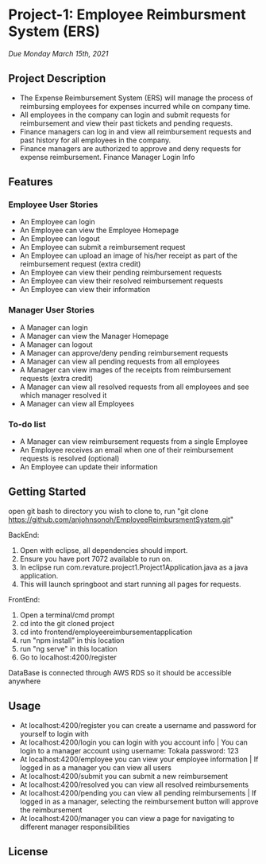 # Project-1: Employee Reimbursment System (ERS)
*Due Monday March 15th, 2021*

## Project Description
* The Expense Reimbursement System (ERS) will manage the process of reimbursing employees for expenses incurred while on company time. 
* All employees in the company can login and submit requests for reimbursement and view their past tickets and pending requests. 
* Finance managers can log in and view all reimbursement requests and past history for all employees in the company. 
* Finance managers are authorized to approve and deny requests for expense reimbursement.
Finance Manager Login Info

## Features
### Employee User Stories 
- An Employee can login
- An Employee can view the Employee Homepage
- An Employee can logout
- An Employee can submit a reimbursement request
- An Employee can upload an image of his/her receipt as part of the reimbursement request (extra credit)
- An Employee can view their pending reimbursement requests
- An Employee can view their resolved reimbursement requests
- An Employee can view their information


### Manager User Stories
- A Manager can login
- A Manager can view the Manager Homepage
- A Manager can logout
- A Manager can approve/deny pending reimbursement requests
- A Manager can view all pending requests from all employees
- A Manager can view images of the receipts from reimbursement requests (extra credit)
- A Manager can view all resolved requests from all employees and see which manager resolved it
- A Manager can view all Employees


### To-do list
- A Manager can view reimbursement requests from a single Employee 
- An Employee receives an email when one of their reimbursement requests is resolved (optional)
- An Employee can update their information


## Getting Started
open git bash to directory you wish to clone to, run "git clone https://github.com/anjohnsonoh/EmployeeReimbursmentSystem.git"

BackEnd: 
1. Open with eclipse, all dependencies should import. 
2. Ensure you have port 7072 available to run on.
3. In eclipse run com.revature.project1.Project1Application.java as a java application.
4. This will launch springboot and start running all pages for requests.

FrontEnd: 
1. Open a terminal/cmd prompt
2. cd into the git cloned project
3. cd into frontend/employeereimbursementapplication
4. run "npm install" in this location
5. run "ng serve" in this location
6. Go to localhost:4200/register

DataBase is connected through AWS RDS so it should be accessible anywhere

## Usage
- At localhost:4200/register you can create a username and password for yourself to login with
- At localhost:4200/login you can login with you account info | You can login to a manager account using username: Tokala password: 123
- At localhost:4200/employee you can view your employee information | If logged in as a manager you can view all users
- At localhost:4200/submit you can submit a new reimbursement
- At localhost:4200/resolved you can view all resolved reimbursements
- At localhost:4200/pending you can view all pending reimbursements | If logged in as a manager, selecting the reimbursement button will approve the reimbursement
- At localhost:4200/manager you can view a page for navigating to different manager responsibilities



## License

